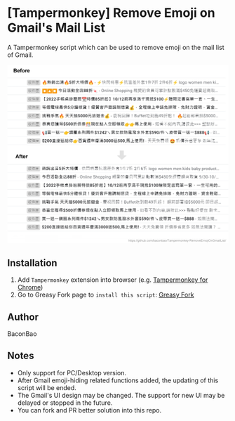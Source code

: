 # [Tampermonkey] Remove Emoji on Gmail's Mail List

A Tampermonkey script which can be used to remove emoji on the mail list of Gmail.

![sample](doc-assets/sample.jpg)

## Installation

1. Add `Tampermonkey` extension into browser (e.g. [Tampermonkey for Chrome](https://chrome.google.com/webstore/detail/tampermonkey/dhdgffkkebhmkfjojejmpbldmpobfkfo))
2. Go to Greasy Fork page to `install this script`: [Greasy Fork](https://greasyfork.org/scripts/433292-gmail-remove-emoji-on-mail-list)

## Author

BaconBao

## Notes

- Only support for PC/Desktop version.
- After Gmail emoji-hiding related functions added, the updating of this script will be ended.
- The Gmail's UI design may be changed. The support for new UI may be delayed or stopped in the future.
- You can fork and PR better solution into this repo.
